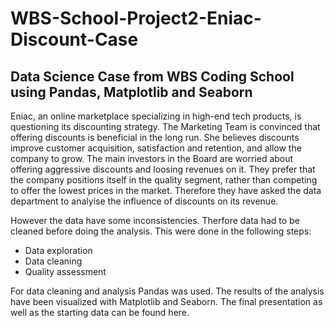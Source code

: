 # WBS-School-Project2-Eniac-Discount-Case

## Data Science Case from WBS Coding School using Pandas, Matplotlib and Seaborn

Eniac, an online marketplace specializing in high-end tech products, is questioning its discounting strategy. The Marketing Team is convinced that offering discounts is beneficial in the long run. She believes discounts improve customer acquisition, satisfaction and retention, and allow the company to grow. The main investors in the Board are worried about offering aggressive discounts and loosing revenues on it. They prefer that the company positions itself in the quality segment, rather than competing to offer the lowest prices in the market. Therefore they have asked the data department to analyise the influence of discounts on its revenue.

However the data have some inconsistencies. Therfore data had to be cleaned before doing the analysis. This were done in the following steps:

  - Data exploration
  - Data cleaning
  - Quality assessment

For data cleaning and analysis Pandas was used. The results of the analysis have been visualized with Matplotlib and Seaborn. The final presentation as well as the starting data can be found here.
